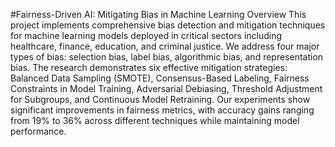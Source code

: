 #Fairness-Driven AI: Mitigating Bias in Machine Learning
Overview
This project implements comprehensive bias detection and mitigation techniques for machine learning models deployed in critical sectors including healthcare, finance, education, and criminal justice. We address four major types of bias: selection bias, label bias, algorithmic bias, and representation bias.
The research demonstrates six effective mitigation strategies: Balanced Data Sampling (SMOTE), Consensus-Based Labeling, Fairness Constraints in Model Training, Adversarial Debiasing, Threshold Adjustment for Subgroups, and Continuous Model Retraining. Our experiments show significant improvements in fairness metrics, with accuracy gains ranging from 19% to 36% across different techniques while maintaining model performance.
